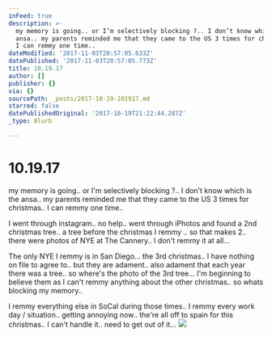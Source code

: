 ```yaml
---
inFeed: true
description: >-
  my memory is going.. or I’m selectively blocking ?.. I don’t know which is the
  ansa.. my parents reminded me that they came to the US 3 times for christmas..
  I can remmy one time.. 
dateModified: '2017-11-03T20:57:05.633Z'
datePublished: '2017-11-03T20:57:05.773Z'
title: 10.19.17
author: []
publisher: {}
via: {}
sourcePath: _posts/2017-10-19-101917.md
starred: false
datePublishedOriginal: '2017-10-19T21:22:44.287Z'
_type: Blurb

---
```

# 10.19.17

my memory is going.. or I'm selectively blocking ?.. I don't know which is the ansa.. my parents reminded me that they came to the US 3 times for christmas.. I can remmy one time.. 

I went through instagram.. no help.. went through iPhotos and found a 2nd christmas tree.. a tree before the christmas I remmy .. so that makes 2.. there were photos of NYE at The Cannery.. I don't remmy it at all...

The only NYE I remmy is in San Diego... the 3rd christmas.. I have nothing on file to agree to.. but they are adament.. also adament that each year there was a tree.. so where's the photo of the 3rd tree... I'm beginning to believe them as I can't remmy anything about the other christmas.. so whats blocking my memory.. 

I remmy everything else in SoCal during those times.. I remmy every work day / situation.. getting annoying now.. the're all off to spain for this christmas.. I can't handle it.. need to get out of it...
![](https://the-grid-user-content.s3-us-west-2.amazonaws.com/780dffa3-de45-43cb-b0ba-3f74458e8b0c.jpg)